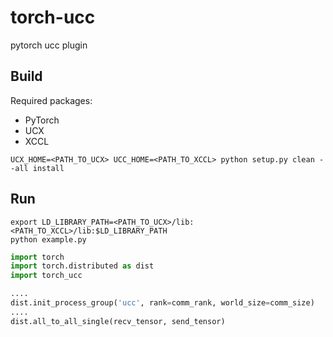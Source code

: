 # torch-ucc
pytorch ucc plugin
## Build
Required packages:
* PyTorch
* UCX
* XCCL

```shell
UCX_HOME=<PATH_TO_UCX> UCC_HOME=<PATH_TO_XCCL> python setup.py clean --all install
```
## Run
```shell
export LD_LIBRARY_PATH=<PATH_TO_UCX>/lib:<PATH_TO_XCCL>/lib:$LD_LIBRARY_PATH
python example.py
```

```python
import torch
import torch.distributed as dist
import torch_ucc

....
dist.init_process_group('ucc', rank=comm_rank, world_size=comm_size)
....
dist.all_to_all_single(recv_tensor, send_tensor)

```
